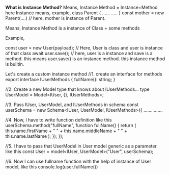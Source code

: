 **What is Instance Method?**
Means, Instance Method = Instance+Method
here Instance means,
example,
class Parent {
......
.....
}
const mother = new Parent(....) // here, mother is instance of Parent.

Means,
Instance Method is a instance of Class + some methods

Example,

const user = new User(payload); // Here, User is class and user is instance of that class
await user.save(); // here, user is a instance and save is a method. this means user.save() is an instance method. this instance method is builtin.

Let's create a custom instance method
//1. create an interface for methods
export interface IUserMethods {
fullName(): string;
}

//2. Create a new Model type that knows about IUserMethods...
type UserModel = Model<IUser, {}, IUserMethods>;

//3. Pass IUser, UserModel, and IUserMethods in schema
const userSchema = new Schema<IUser, UserModel, IUserMethods>({
.......
.......

//4. Now, I have to write function definition like this
userSchema.method("fullName", function fullName() {
return (
this.name.firstName + " " + this.name.middleName + " " + this.name.lastName
);
});
});

//5. I have to pass that UserModel in User model generic as a parameter. like this
const User = model<IUser, UserModel>("User", userSchema);

//6. Now I can use fullname function with the help of instance of User model, like this
console.log(user.fullName())
